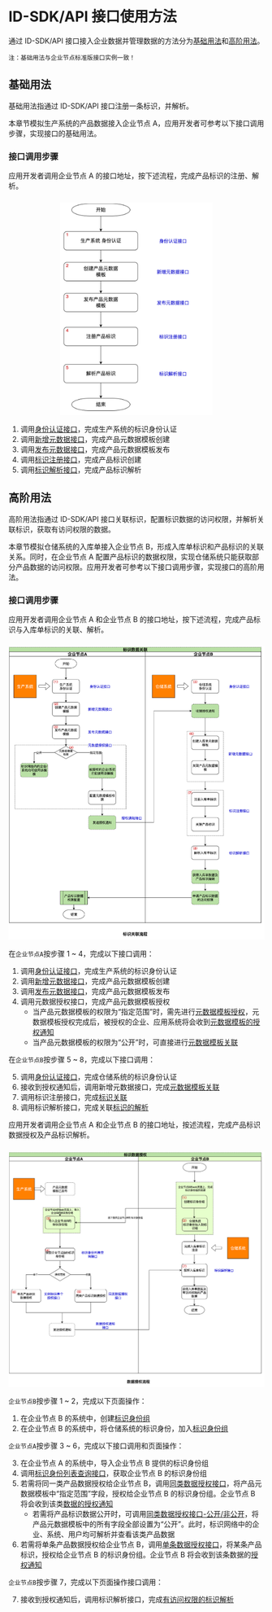 # ID-SDK/API 接口使用方法

通过 ID-SDK/API 接口接入企业数据并管理数据的方法分为[基础用法](../6-idsdk-api/basic.md)和[高阶用法](../6-idsdk-api/advance.md)。

`注：基础用法与企业节点标准版接口实例一致！`

## 基础用法

基础用法指通过 ID-SDK/API 接口注册一条标识，并解析。

本章节模拟生产系统的产品数据接入企业节点 A，应用开发者可参考以下接口调用步骤，实现接口的基础用法。

### 接口调用步骤

应用开发者调用企业节点 A 的接口地址，按下述流程，完成产品标识的注册、解析。

<center><img src="./images/step3-api-call.jpg" style="margin-top:10px; width: 300px; height: 417px;"/></center>

1. 调用[身份认证接口](../6-idsdk-api/basic.md#身份认证)，完成生产系统的标识身份认证
2. 调用[新增元数据接口](../6-idsdk-api/basic.md#元数据模版创建)，完成产品元数据模板创建
3. 调用[发布元数据接口](../6-idsdk-api/basic.md#发布产品元数据)，完成产品元数据模板发布
4. 调用[标识注册接口](../6-idsdk-api/basic.md#标识注册)，完成产品标识创建
5. 调用[标识解析接口](../6-idsdk-api/basic.md#标识解析)，完成产品标识解析

## 高阶用法

高阶用法指通过 ID-SDK/API 接口关联标识，配置标识数据的访问权限，并解析关联标识，获取有访问权限的数据。

本章节模拟仓储系统的入库单接入企业节点 B，形成入库单标识和产品标识的关联关系。同时，在企业节点 A 配置产品标识的数据权限，实现仓储系统只能获取部分产品数据的访问权限。应用开发者可参考以下接口调用步骤，实现接口的高阶用法。

### 接口调用步骤

应用开发者调用企业节点 A 和企业节点 B 的接口地址，按下述流程，完成产品标识与入库单标识的关联、解析。

<center><img src="./images/step3-related-flow.jpg" style="margin-top:10px;"/></center>

在`企业节点A`按步骤 1 ~ 4，完成以下接口调用：

1. 调用[身份认证接口](../6-idsdk-api/basic.md#身份认证)，完成生产系统的标识身份认证
2. 调用[新增元数据接口](../6-idsdk-api/basic.md#元数据模版创建)，完成产品元数据模板创建
3. 调用[发布元数据接口](../6-idsdk-api/basic.md#发布产品元数据)，完成产品元数据模板发布
4. 调用元数据授权接口，完成产品元数据模板授权
   - 当产品元数据模板的权限为“指定范围”时，需先进行[元数据模板授权](../6-idsdk-api/advance.md#元数据模板授权)，元数据模板授权完成后，被授权的企业、应用系统将会收到[元数据模板的授权通知](../6-idsdk-api/advance.md#元数据模板授权通知)
   - 当产品元数据模板的权限为“公开”时，可直接进行[元数据模板关联](../6-idsdk-api/advance.md#元数据模板关联)

在`企业节点B`按步骤 5 ~ 8，完成以下接口调用：

5. 调用[身份认证接口](../6-idsdk-api/basic.md#身份认证)，完成仓储系统的标识身份认证
6. 接收到授权通知后，调用新增元数据接口，完成[元数据模板关联](../6-idsdk-api/advance.md#元数据模板关联)
7. 调用标识注册接口，完成[标识关联](../6-idsdk-api/advance.md#标识关联)
8. 调用标识解析接口，完成关联[标识的解析](../6-idsdk-api/advance.md#关联标识解析)

应用开发者调用企业节点 A 和企业节点 B 的接口地址，按述流程，完成产品标识数据授权及产品标识解析。

<center><img src="./images/step3-data-auth.jpg" style="margin-top:10px;"/></center>

`企业节点B`按步骤 1 ~ 2，完成以下页面操作：

1. 在企业节点 B 的系统中，创建[标识身份组](../6-idsdk-api/advance.md#advance-create-group)
2. 在企业节点 B 的系统中，将仓储系统的标识身份，加入[标识身份组](../6-idsdk-api/advance.md#advance-join-handle)

`企业节点A`按步骤 3 ~ 6，完成以下接口调用和页面操作：

3. 在企业节点 A 的系统中，导入企业节点 B 提供的标识身份组
4. 调用[标识身份列表查询接口](../6-idsdk-api/advance.md#标识身份列表查询)，获取企业节点 B 的标识身份组
5. 若需将同一类产品数据授权给企业节点 B，调用[同类数据授权接口](../6-idsdk-api/advance.md#同类数据授权)，将产品元数据模板中“指定范围”字段，授权给企业节点 B 的标识身份组。企业节点 B 将会收到该类[数据的授权通知](../6-idsdk-api/advance.md#标识数据授权通知)
   - 若需将产品标识数据公开时，可调用[同类数据授权接口-公开/非公开](../6-idsdk-api/advance.md#同类数据授权-公开非公开)，将产品元数据模板中的所有字段全部设置为“公开”。此时，标识网络中的企业、系统、用户均可解析并查看该类产品数据
6. 若需将单条产品数据授权给企业节点 B，调用[单条数据授权接口](../6-idsdk-api/advance.md#实例标识单个授权)，将某条产品标识，授权给企业节点 B 的标识身份组。企业节点 B 将会收到该条数据的[授权通知](../6-idsdk-api/advance.md#标识数据授权通知)

`企业节点B`按步骤 7，完成以下页面操作接口调用：

7. 接收到授权通知后，调用标识解析接口，完成[有访问权限的标识解析](../6-idsdk-api/advance.md#授权标识解析)
